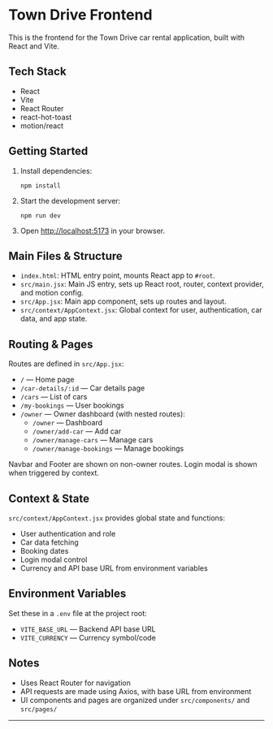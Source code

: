 # Town Drive Frontend

This is the frontend for the Town Drive car rental application, built with React and Vite.

## Tech Stack

- React
- Vite
- React Router
- react-hot-toast
- motion/react

## Getting Started

1. Install dependencies:
   ```
   npm install
   ```
2. Start the development server:
   ```
   npm run dev
   ```
3. Open [http://localhost:5173](http://localhost:5173) in your browser.

## Main Files & Structure

- `index.html`: HTML entry point, mounts React app to `#root`.
- `src/main.jsx`: Main JS entry, sets up React root, router, context provider, and motion config.
- `src/App.jsx`: Main app component, sets up routes and layout.
- `src/context/AppContext.jsx`: Global context for user, authentication, car data, and app state.

## Routing & Pages

Routes are defined in `src/App.jsx`:

- `/` — Home page
- `/car-details/:id` — Car details page
- `/cars` — List of cars
- `/my-bookings` — User bookings
- `/owner` — Owner dashboard (with nested routes):
  - `/owner` — Dashboard
  - `/owner/add-car` — Add car
  - `/owner/manage-cars` — Manage cars
  - `/owner/manage-bookings` — Manage bookings

Navbar and Footer are shown on non-owner routes. Login modal is shown when triggered by context.

## Context & State

`src/context/AppContext.jsx` provides global state and functions:

- User authentication and role
- Car data fetching
- Booking dates
- Login modal control
- Currency and API base URL from environment variables

## Environment Variables

Set these in a `.env` file at the project root:

- `VITE_BASE_URL` — Backend API base URL
- `VITE_CURRENCY` — Currency symbol/code

## Notes

- Uses React Router for navigation
- API requests are made using Axios, with base URL from environment
- UI components and pages are organized under `src/components/` and `src/pages/`

---
